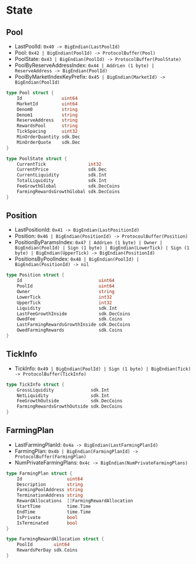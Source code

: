 <!-- order: 2 -->

# State

## Pool

* LastPoolId: `0x40 -> BigEndian(LastPoolId)`
* Pool: `0x42 | BigEndian(PoolId) -> ProtocolBuffer(Pool)`
* PoolState: `0x43 | BigEndian(PoolId) -> ProtocolBuffer(PoolState)`
* PoolByReserveAddressIndex: `0x44 | AddrLen (1 byte) | ReserveAddress -> BigEndian(PoolId)`
* PoolByMarketIndexKeyPrefix: `0x45 | BigEndian(MarketId) -> BigEndian(PoolId)`

```go
type Pool struct {
    Id               uint64
    MarketId         uint64
    Denom0           string
    Denom1           string
    ReserveAddress   string
    RewardsPool      string
    TickSpacing      uint32
    MinOrderQuantity sdk.Dec
    MinOrderQuote    sdk.Dec
}

type PoolState struct {
    CurrentTick                int32
    CurrentPrice               sdk.Dec
    CurrentLiquidity           sdk.Int
    TotalLiquidity             sdk.Int
    FeeGrowthGlobal            sdk.DecCoins
    FarmingRewardsGrowthGlobal sdk.DecCoins
}
```

## Position

* LastPositionId: `0x41 -> BigEndian(LastPositionId)`
* Position: `0x46 | BigEndian(PositionId) -> ProtocoulBuffer(Position)`
* PositionByParamsIndex: `0x47 | AddrLen (1 byte) | Owner | BigEndian(PoolId) | Sign (1 byte) | BigEndian(LowerTick) | Sign (1 byte) | BigEndian(UpperTick) -> BigEndian(PositionId)`
* PositionsByPoolIndex: `0x48 | BigEndian(PoolId) | BigEndian(PositionId) -> nil`

```go
type Position struct {
    Id                             uint64
    PoolId                         uint64
    Owner                          string
    LowerTick                      int32
    UpperTick                      int32
    Liquidity                      sdk.Int
    LastFeeGrowthInside            sdk.DecCoins
    OwedFee                        sdk.Coins
    LastFarmingRewardsGrowthInside sdk.DecCoins
    OwedFarmingRewards             sdk.Coins
}
```

## TickInfo

* TickInfo: `0x49 | BigEndian(PoolId) | Sign (1 byte) | BigEndian(Tick) -> ProtocolBuffer(TickInfo)`

```go
type TickInfo struct {
    GrossLiquidity              sdk.Int
    NetLiquidity                sdk.Int
    FeeGrowthOutside            sdk.DecCoins
    FarmingRewardsGrowthOutside sdk.DecCoins
}
```

## FarmingPlan

* LastFarmingPlanId: `0x4a -> BigEndian(LastFarmingPlanId)`
* FarmingPlan: `0x4b | BigEndian(FarmingPlanId) -> ProtocolBuffer(FarmingPlan)`
* NumPrivateFarmingPlans: `0x4c -> BigEndian(NumPrivateFarmingPlans)`

```go
type FarmingPlan struct {
    Id                 uint64
    Description        string
    FarmingPoolAddress string
    TerminationAddress string
    RewardAllocations  []FarmingRewardAllocation
    StartTime          time.Time
    EndTime            time.Time
    IsPrivate          bool
    IsTerminated       bool
}

type FarmingRewardAllocation struct {
    PoolId        uint64
    RewardsPerDay sdk.Coins
}
```
